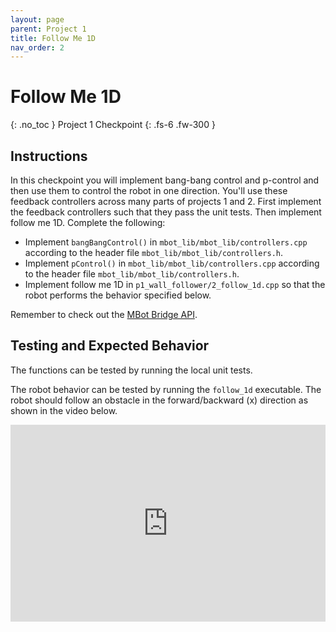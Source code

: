 ```yaml
---
layout: page
parent: Project 1
title: Follow Me 1D
nav_order: 2
---
```


# Follow Me 1D
{: .no_toc }
Project 1 Checkpoint
{: .fs-6 .fw-300 }

## Instructions

In this checkpoint you will implement bang-bang control and p-control and then use them to control the robot in one direction. You'll use these feedback controllers across many parts of projects 1 and 2. First implement the feedback controllers such that they pass the unit tests. Then implement follow me 1D. Complete the following:

- Implement ```bangBangControl()``` in ```mbot_lib/mbot_lib/controllers.cpp``` according to the header file ```mbot_lib/mbot_lib/controllers.h```.
- Implement ```pControl()``` in ```mbot_lib/mbot_lib/controllers.cpp``` according to the header file ```mbot_lib/mbot_lib/controllers.h```.
- Implement follow me 1D in ```p1_wall_follower/2_follow_1d.cpp``` so that the robot performs the behavior specified below.

Remember to check out the [MBot Bridge API](https://hellorob.org/mbot/bridge-api).

## Testing and Expected Behavior

The functions can be tested by running the local unit tests. 

The robot behavior can be tested by running the ```follow_1d``` executable. The robot should follow an obstacle in the forward/backward (x) direction as shown in the video below.

<iframe style="max-width: 100%;" class="centered" width="560" height="315" src="https://www.youtube.com/embed/Y2b7c88kBR8?si=dsbJL7shes1BAtYB" title="YouTube video player" frameborder="0" allow="accelerometer; autoplay; clipboard-write; encrypted-media; gyroscope; picture-in-picture; web-share" allowfullscreen></iframe><br/>
